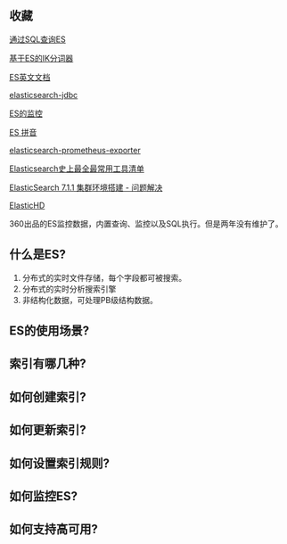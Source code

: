

## 收藏

[通过SQL查询ES](https://github.com/NLPchina/elasticsearch-sql)

[基于ES的IK分词器](https://github.com/medcl/elasticsearch-analysis-ik)

[ES英文文档](https://github.com/elastic/elasticsearch-definitive-guide)

[elasticsearch-jdbc](https://github.com/jprante/elasticsearch-jdbc)

[ES的监控](https://github.com/ElasticHQ/elasticsearch-HQ)

[ES 拼音](https://github.com/medcl/elasticsearch-analysis-pinyin)

[elasticsearch-prometheus-exporter](https://github.com/vvanholl/elasticsearch-prometheus-exporter)

[Elasticsearch史上最全最常用工具清单](https://blog.csdn.net/laoyang360/article/details/80645710)

[ElasticSearch 7.1.1 集群环境搭建 - 问题解决](https://www.cnblogs.com/remainsu/p/elasticsearch-711-ji-qun-huan-jing-da-jian.html)



[ElasticHD](https://github.com/360EntSecGroup-Skylar/ElasticHD/releases)

360出品的ES监控数据，内置查询、监控以及SQL执行。但是两年没有维护了。













## 什么是ES?

1. 分布式的实时文件存储，每个字段都可被搜索。
2. 分布式的实时分析搜索引擎
3. 非结构化数据，可处理PB级结构数据。



## ES的使用场景?



## 索引有哪几种?



## 如何创建索引?



## 如何更新索引?



## 如何设置索引规则?



## 如何监控ES?



## 如何支持高可用?